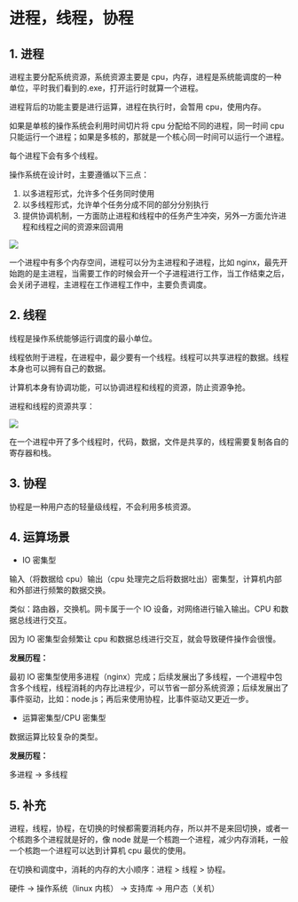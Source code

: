 # 进程，线程，协程

## 1. 进程

进程主要分配系统资源，系统资源主要是 cpu，内存，进程是系统能调度的一种单位，平时我们看到的.exe，打开运行时就算一个进程。

进程背后的功能主要是进行运算，进程在执行时，会暂用 cpu，使用内存。

如果是单核的操作系统会利用时间切片将 cpu 分配给不同的进程，同一时间 cpu 只能运行一个进程；如果是多核的，那就是一个核心同一时间可以运行一个进程。

每个进程下会有多个线程。

操作系统在设计时，主要遵循以下三点：

1. 以多进程形式，允许多个任务同时使用
2. 以多线程形式，允许单个任务分成不同的部分分别执行
3. 提供协调机制，一方面防止进程和线程中的任务产生冲突，另外一方面允许进程和线程之间的资源来回调用

![](http://cdn.jinyueyue.cn/15502214272225.jpg)

一个进程中有多个内存空间，进程可以分为主进程和子进程，比如 nginx，最先开始跑的是主进程，当需要工作的时候会开一个子进程进行工作，当工作结束之后，会关闭子进程，主进程在工作进程工作中，主要负责调度。

## 2. 线程

线程是操作系统能够运行调度的最小单位。

线程依附于进程，在进程中，最少要有一个线程。线程可以共享进程的数据。线程本身也可以拥有自己的数据。

计算机本身有协调功能，可以协调进程和线程的资源，防止资源争抢。

进程和线程的资源共享：

![](http://cdn.jinyueyue.cn/15502224288625.jpg)

在一个进程中开了多个线程时，代码，数据，文件是共享的，线程需要复制各自的寄存器和栈。

## 3. 协程

协程是一种用户态的轻量级线程，不会利用多核资源。

## 4. 运算场景

- IO 密集型

输入（将数据给 cpu）输出（cpu 处理完之后将数据吐出）密集型，计算机内部和外部进行频繁的数据交换。

类似：路由器，交换机。网卡属于一个 IO 设备，对网络进行输入输出。CPU 和数据总线进行交互。

因为 IO 密集型会频繁让 cpu 和数据总线进行交互，就会导致硬件操作会很慢。

**发展历程：**

最初 IO 密集型使用多进程（nginx）完成；后续发展出了多线程，一个进程中包含多个线程，线程消耗的内存比进程少，可以节省一部分系统资源；后续发展出了事件驱动，比如：node.js；再后来使用协程，比事件驱动又更近一步。

- 运算密集型/CPU 密集型

数据运算比较复杂的类型。

**发展历程：**

多进程 -> 多线程

## 5. 补充

进程，线程，协程，在切换的时候都需要消耗内存，所以并不是来回切换，或者一个核跑多个进程就是好的，像 node 就是一个核跑一个进程，减少内存消耗，一般一个核跑一个进程可以达到计算机 cpu 最优的使用。

在切换和调度中，消耗的内存的大小顺序：进程 > 线程 > 协程。

硬件 -> 操作系统（linux 内核） -> 支持库 -> 用户态（关机）
